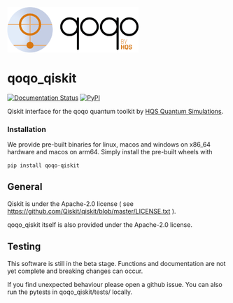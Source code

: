 <img src="qoqo_Logo_vertical_color.png" alt="qoqo logo" width="300" />

# qoqo_qiskit
[![Documentation Status](https://img.shields.io/badge/docs-documentation-green)](https://hqsquantumsimulations.github.io/qoqo-qiskit/)
[![PyPI](https://img.shields.io/pypi/v/qoqo_qiskit)](https://pypi.org/project/qoqo_qiskit/)

Qiskit interface for the qoqo quantum toolkit by [HQS Quantum Simulations](https://quantumsimulations.de).

### Installation

We provide pre-built binaries for linux, macos and windows on x86_64 hardware and macos on arm64. Simply install the pre-built wheels with

```shell
pip install qoqo-qiskit
```

## General

Qiskit is under the Apache-2.0 license ( see https://github.com/Qiskit/qiskit/blob/master/LICENSE.txt ).

qoqo_qiskit itself is also provided under the Apache-2.0 license.

## Testing

This software is still in the beta stage. Functions and documentation are not yet complete and breaking changes can occur.

If you find unexpected behaviour please open a github issue. You can also run the pytests in qoqo_qiskit/tests/ locally.